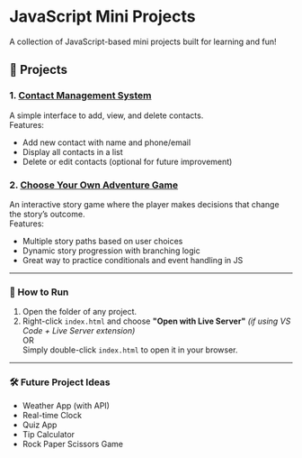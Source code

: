 # JavaScript Mini Projects

A collection of JavaScript-based mini projects built for learning and fun!

## 📁 Projects

### 1. [Contact Management System](./contact_management_system/)
A simple interface to add, view, and delete contacts.  
Features:
- Add new contact with name and phone/email
- Display all contacts in a list
- Delete or edit contacts (optional for future improvement)

### 2. [Choose Your Own Adventure Game](./choose_your_own_adventure_game/)
An interactive story game where the player makes decisions that change the story’s outcome.  
Features:
- Multiple story paths based on user choices
- Dynamic story progression with branching logic
- Great way to practice conditionals and event handling in JS

---

### 🚀 How to Run
1. Open the folder of any project.
2. Right-click `index.html` and choose **"Open with Live Server"** *(if using VS Code + Live Server extension)*  
   OR  
   Simply double-click `index.html` to open it in your browser.

---

### 🛠️ Future Project Ideas
- Weather App (with API)
- Real-time Clock
- Quiz App
- Tip Calculator
- Rock Paper Scissors Game
